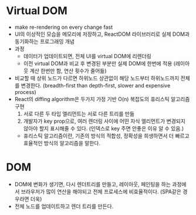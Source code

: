 # Virtual DOM

* make re-rendering on every change fast
* UI의 이상적인 모습을 메모리에 저장하고, ReactDOM 라이브러리로 실제 DOM과 동기화하는 프로그래밍 개념
* 과정
  * 데이터가 업데이트되면, 전체 UI를 virtual DOM에 리렌더링
  * 이전 virtual DOM과 비교 후 변경된 부분만 실제 DOM에 한번에 적용 (레이아웃 계산 한번만 함, 연산 횟수가 줄어듦)
* 비교할 때 상위 노드가 다르면 하위노드 상관없이 해당 노드부터 하위노드까지 전체를 변경한다. (breadth-first than depth-first, slower and expensive process)
* React의 diffing algorithm은 두가지 가정 기반 O(n) 복잡도의 휴리스틱 알고리즘 구현
  1. 서로 다른 두 타입 엘리먼트는 서로 다른 트리를 만듦
  2. 개발자가 key prop으로, 여러 렌더링 사이에 어떤 자식 엘리먼트가 변경되지 않아야 할지 표시해줄 수 있다. (인덱스로 key 주면 안좋은 이유 알 수 있음.)
  * 휴리스틱 알고리즘이란, 기존의 방식의 적합성, 정확성을 희생하면서 더 빠르고 효율적인 방식의 알고리즘을 말한다.


# DOM

* DOM에 변화가 생기면, 다시 렌더트리를 만들고, 레이아웃, 페인팅을 하는 과정에서 브라우저가 많이 연산을 해야되고 전체 프로세스에 비효율적이다. (SPA같은 경우라면 더욱)
* 전체 노드를 업데이트하고 렌더 트리를 만든다.